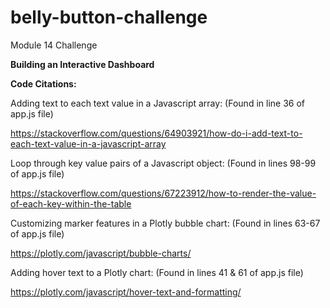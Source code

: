 # belly-button-challenge
Module 14 Challenge

**Building an Interactive Dashboard**

**Code Citations:**

Adding text to each text value in a Javascript array:
(Found in line 36 of app.js file)

https://stackoverflow.com/questions/64903921/how-do-i-add-text-to-each-text-value-in-a-javascript-array

Loop through key value pairs of a Javascript object:
(Found in lines 98-99 of app.js file)

https://stackoverflow.com/questions/67223912/how-to-render-the-value-of-each-key-within-the-table

Customizing marker features in a Plotly bubble chart:
(Found in lines 63-67 of app.js file)

https://plotly.com/javascript/bubble-charts/

Adding hover text to a Plotly chart:
(Found in lines 41 & 61 of app.js file)

https://plotly.com/javascript/hover-text-and-formatting/
